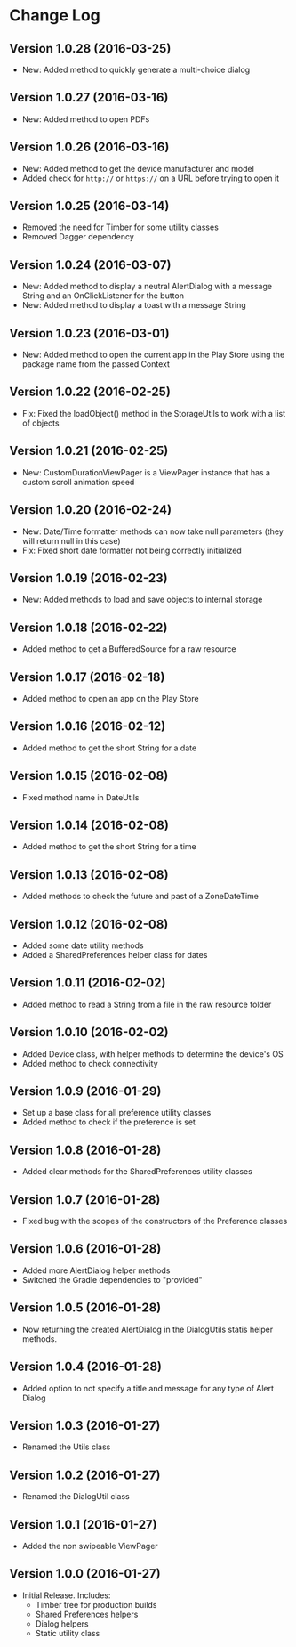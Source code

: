 # Change Log

## Version 1.0.28 (2016-03-25)
* New: Added method to quickly generate a multi-choice dialog

## Version 1.0.27 (2016-03-16)
* New: Added method to open PDFs

## Version 1.0.26 (2016-03-16)
* New: Added method to get the device manufacturer and model 
* Added check for `http://` or `https://` on a URL before trying to open it 

## Version 1.0.25 (2016-03-14)
* Removed the need for Timber for some utility classes 
* Removed Dagger dependency 

## Version 1.0.24 (2016-03-07)
* New: Added method to display a neutral AlertDialog with a message String and an OnClickListener for the button
* New: Added method to display a toast with a message String 

## Version 1.0.23 (2016-03-01)
* New: Added method to open the current app in the Play Store using the package name from the passed Context

## Version 1.0.22 (2016-02-25)
* Fix: Fixed the loadObject() method in the StorageUtils to work with a list of objects 

## Version 1.0.21 (2016-02-25)
* New: CustomDurationViewPager is a ViewPager instance that has a custom scroll animation speed 

## Version 1.0.20 (2016-02-24)
* New: Date/Time formatter methods can now take null parameters (they will return null in this case)
* Fix: Fixed short date formatter not being correctly initialized

## Version 1.0.19 (2016-02-23)
* New: Added methods to load and save objects to internal storage

## Version 1.0.18 (2016-02-22)
* Added method to get a BufferedSource for a raw resource

## Version 1.0.17 (2016-02-18)
* Added method to open an app on the Play Store 

## Version 1.0.16 (2016-02-12)
* Added method to get the short String for a date 

## Version 1.0.15 (2016-02-08)
* Fixed method name in DateUtils

## Version 1.0.14 (2016-02-08)
* Added method to get the short String for a time 

## Version 1.0.13 (2016-02-08)
* Added methods to check the future and past of a ZoneDateTime

## Version 1.0.12 (2016-02-08)
* Added some date utility methods
* Added a SharedPreferences helper class for dates

## Version 1.0.11 (2016-02-02)
* Added method to read a String from a file in the raw resource folder

## Version 1.0.10 (2016-02-02)
* Added Device class, with helper methods to determine the device's OS
* Added method to check connectivity 

## Version 1.0.9 (2016-01-29)
* Set up a base class for all preference utility classes 
* Added method to check if the preference is set

## Version 1.0.8 (2016-01-28)
* Added clear methods for the SharedPreferences utility classes 

## Version 1.0.7 (2016-01-28)
* Fixed bug with the scopes of the constructors of the Preference classes 

## Version 1.0.6 (2016-01-28)
* Added more AlertDialog helper methods
* Switched the Gradle dependencies to "provided"

## Version 1.0.5 (2016-01-28)
* Now returning the created AlertDialog in the DialogUtils statis helper methods. 

## Version 1.0.4 (2016-01-28)
* Added option to not specify a title and message for any type of Alert Dialog

## Version 1.0.3 (2016-01-27)
* Renamed the Utils class 

## Version 1.0.2 (2016-01-27)
* Renamed the DialogUtil class 

## Version 1.0.1 (2016-01-27)
* Added the non swipeable ViewPager

## Version 1.0.0 (2016-01-27)
* Initial Release. Includes: 
    * Timber tree for production builds
    * Shared Preferences helpers
    * Dialog helpers
    * Static utility class 
